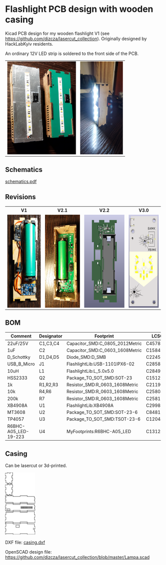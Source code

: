 # Flashlight PCB design with wooden casing

Kicad PCB design for my wooden flashlight V1 (see https://github.com/dizcza/lasercut_collection). Originally designed by HackLabKyiv residents.

An ordinary 12V LED strip is soldered to the front side of the PCB.

<table>
  <tr>
   <td><img src="./images/view_both.jpg" height="300" ></td>
   <td><img src="https://github.com/dizcza/lasercut_collection/blob/master/images/flashlight1.jpg" height="300" ></td>
  </tr>
</table>



## Schematics

[schematics.pdf](schematics.pdf)


## Revisions

<table>
  <tr>
   <th>V1</th>
   <th>V2.1</th>
   <th>V2.2</th>
   <th>V3.0</th>
  </tr>
  <tr>
   <td><img src="./images/v1.jpg" height="300" ></td>
   <td><img src="./images/v2_1.jpg" height="300" ></td>
   <td><img src="./images/view_bottom_v2.png" height="300" ></td>
   <td><img src="./images/flashlight_v3.png" height="300" ></td>
  </tr>
</table>


## BOM

|Comment             |Designator|Footprint                      |LCSC    |
|--------------------|----------|-------------------------------|--------|
|22uF/25V            |C1,C3,C4  |Capacitor_SMD:C_0805_2012Metric|C45783  |
|1uF                 |C2        |Capacitor_SMD:C_0603_1608Metric|C15849  |
|D_Schottky          |D1,D4,D5  |Diode_SMD:D_SMB                |C22452  |
|USB_B_Micro         |J1        |FlashlightLib:USB-1101IPX6-02  |C2858269|
|10uH                |L1        |FlashlightLib:L_5.0x5.0        |C2849501|
|HSS2333             |Q2        |Package_TO_SOT_SMD:SOT-23      |C15127  |
|1k                  |R1,R2,R3  |Resistor_SMD:R_0603_1608Metric |C21190  |
|10k                 |R4,R6     |Resistor_SMD:R_0603_1608Metric |C25804  |
|200k                |R7        |Resistor_SMD:R_0603_1608Metric |C25811  |
|XB4908A             |U1        |FlashlightLib:XB4908A          |C2998740|
|MT3608              |U2        |Package_TO_SOT_SMD:SOT-23-6    |C84817  |
|TP4057              |U3        |Package_TO_SOT_SMD:TSOT-23-6   |C12044  |
|R6BHC-A05_LED-19-223|U4        |MyFootprints:R6BHC-A05_LED     |C131286 |


## Casing

Can be lasercut or 3d-printed.

<img src="./casing/casing.svg" height="200" >

DXF file: [casing.dxf](./casing/casing.dxf)

OpenSCAD design file: https://github.com/dizcza/lasercut_collection/blob/master/Lampa.scad


